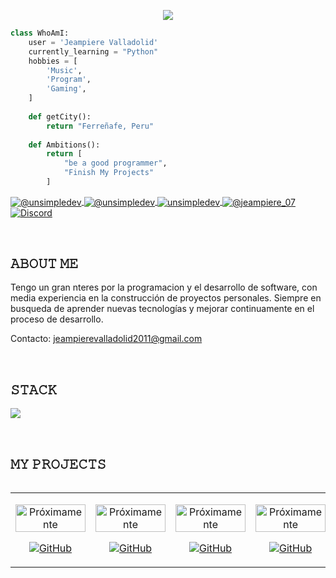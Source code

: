 <!-- Typing SVG by DenverCoder1 - https://github.com/DenverCoder1/readme-typing-svg -->
<p align="center">
  <a href="https://github.com/DenverCoder1/readme-typing-svg">
    <img src="https://readme-typing-svg.herokuapp.com?lines=Jeampiere+Valladolid%3B+Hello+World%3B+Ferre%C3%B1afe-Per%C3%BA&center=true&width=500&height=60">
  </a>
</p>

```python
class WhoAmI:
    user = 'Jeampiere Valladolid'  
    currently_learning = "Python"          
    hobbies = [                                
        'Music',
        'Program',
        'Gaming',
    ]
   
    def getCity():
        return "Ferreñafe, Peru"         
   
    def Ambitions():
        return [
            "be a good programmer",
            "Finish My Projects"
        ]
```
<p align="left">
  <a href="https://www.youtube.com/@JeampiereSmithValladolidVe-p8f" target="blank">
    <img align="center" src="https://img.shields.io/badge/YouTube-FF0000?style=for-the-badge&logo=youtube&logoColor=white" alt="@unsimpledev" />
  </a>
  <a href="https://www.tiktok.com/@jeampiere07" target="blank">
    <img align="center" src="https://img.shields.io/badge/TikTok-000000?style=for-the-badge&logo=tiktok&logoColor=white" alt="@unsimpledev" />
  </a>
  <a href="https://fb.com/jeampierevalladolid" target="blank">
    <img align="center" src="https://img.shields.io/badge/Facebook-1877F2?style=for-the-badge&logo=facebook&logoColor=white" alt="unsimpledev" />
  </a>
  <a href="https://www.instagram.com/jeampiere_07" target="blank">
    <img align="center" src="https://img.shields.io/badge/Instagram-E4405F?style=for-the-badge&logo=instagram&logoColor=white" alt="@jeampiere_07" />
  </a>
  <a href="https://discord.com/users/1205570654720491545" target="blank">
    <img align="center" src="https://img.shields.io/badge/Discord-5865F2?style=for-the-badge&logo=discord&logoColor=white" alt="Discord" />
  </a>
</p>

<br>
<h2>𝙰𝙱𝙾𝚄𝚃 𝙼𝙴</h2>
<!--Intro start-->

<p align="left">
Tengo un gran nteres por la programacion y el desarrollo de software, con media experiencia en la construcción de proyectos personales. Siempre en busqueda de aprender nuevas tecnologías y mejorar continuamente en el proceso de desarrollo.

Contacto: jeampierevalladolid2011@gmail.com
<!--Intro end-->
  </p>
<br>

<h2>𝚂𝚃𝙰𝙲𝙺</h2>
<!--tech stack icons-->
<p align="left">
  <a href="https://skillicons.dev">
    <img src="https://skillicons.dev/icons?i=vscode,html,py,css&perline=4" />
  </a>
</p>
<br>

<!--tech stack icons-->
<div id="proyectos">
<h2>𝙼𝚈 𝙿𝚁𝙾𝙹𝙴𝙲𝚃𝚂</h2>

<table align="left" style="border: none; border-collapse: collapse;">
  <tr>
    <td width="25%" align="center">
      <p align="center">
        <img width="100%" src="file:///C:/Users/JEAMPIERE/Downloads/Copia%20de%20Analisis%20del%20caso.png" alt="Próximamente" />
      </p>
      <p align="center">
        <a href="https://github.com/JeampiereValladolid" target="_blank">
          <img src="https://img.shields.io/badge/GitHub-100000?style=for-the-badge&logo=github&logoColor=white" alt="GitHub" />
        </a>
      </p>
    </td>
    <td width="25%" align="center">
      <p align="center">
        <img width="100%" src="https://via.placeholder.com/300x200?text=Pr%C3%B3ximamente" alt="Próximamente" />
      </p>
      <p align="center">
        <a href="https://github.com/JeampiereValladolid" target="_blank">
          <img src="https://img.shields.io/badge/GitHub-100000?style=for-the-badge&logo=github&logoColor=white" alt="GitHub" />
        </a>
      </p>
    </td>
    <td width="25%" align="center">
      <p align="center">
        <img width="100%" src="https://via.placeholder.com/300x200?text=Pr%C3%B3ximamente" alt="Próximamente" />
      </p>
      <p align="center">
        <a href="https://github.com/JeampiereValladolid" target="_blank">
          <img src="https://img.shields.io/badge/GitHub-100000?style=for-the-badge&logo=github&logoColor=white" alt="GitHub" />
        </a>
      </p>
    </td>
    <td width="25%" align="center">
      <p align="center">
        <img width="100%" src="https://via.placeholder.com/300x200?text=Pr%C3%B3ximamente" alt="Próximamente" />
      </p>
      <p align="center">
        <a href="https://github.com/JeampiereValladolid" target="_blank">
          <img src="https://img.shields.io/badge/GitHub-100000?style=for-the-badge&logo=github&logoColor=white" alt="GitHub" />
        </a>
      </p>
    </td>
  </tr>
</table>

